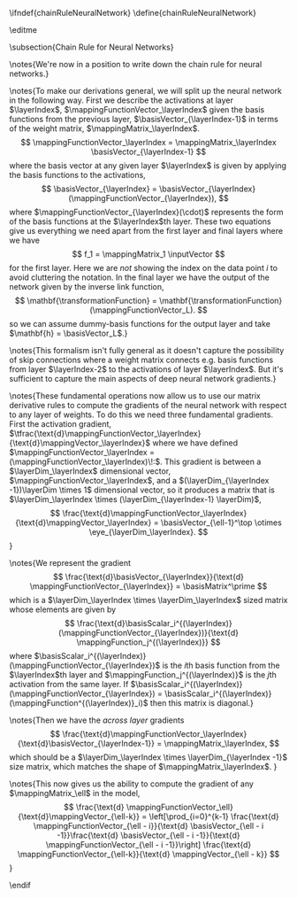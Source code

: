\ifndef{chainRuleNeuralNetwork}
\define{chainRuleNeuralNetwork}

\editme

\subsection{Chain Rule for Neural Networks}

\notes{We're now in a position to write down the chain rule for neural networks.}

\notes{To make our derivations general, we will split up the neural network in the following way. First we describe the activations at layer $\layerIndex$, $\mappingFunctionVector_\layerIndex$ given the basis functions from the previous layer, $\basisVector_{\layerIndex-1}$ in terms of the weight matrix, $\mappingMatrix_\layerIndex$.
$$
\mappingFunctionVector_\layerIndex = \mappingMatrix_\layerIndex \basisVector_{\layerIndex-1}
$$
where the basis vector at any given layer $\layerIndex$ is given by applying the basis functions to the activations,
$$
\basisVector_{\layerIndex} = \basisVector_{\layerIndex}(\mappingFunctionVector_{\layerIndex}),
$$
where $\mappingFunctionVector_{\layerIndex}(\cdot)$ represents the form of the basis functions at the $\layerIndex$th layer. These two equations give us everything we need apart from the first layer and final layers where we have
$$
f_1 = \mappingMatrix_1 \inputVector
$$
for the first layer. Here we are *not* showing the index on the data point $i$ to avoid cluttering the notation. In the final layer we have the output of the network given by the inverse link function, 
$$
\mathbf{\transformationFunction} = \mathbf{\transformationFunction}(\mappingFunctionVector_L).
$$
so we can assume dummy-basis functions for the output layer and take $\mathbf{h} = \basisVector_L$.}

\notes{This formalism isn't fully general as it doesn't capture the possibility of skip connections where a weight matrix connects e.g. basis functions from layer $\layerIndex-2$ to the activations of layer $\layerIndex$. But it's sufficient to capture the main aspects of deep neural network gradients.}

\notes{These fundamental operations now allow us to use our matrix derivative rules to compute the gradients of the neural network with respect to any layer of weights. To do this we need three fundamental gradients. First the activation gradient, $\tfrac{\text{d}\mappingFunctionVector_\layerIndex}{\text{d}\mappingVector_\layerIndex}$ where we have defined $\mappingFunctionVector_\layerIndex = (\mappingFunctionVector_\layerIndex)\!:$. This gradient is between a $\layerDim_\layerIndex$ dimensional vector, $\mappingFunctionVector_\layerIndex$, and a $(\layerDim_{\layerIndex -1})\layerDim \times 1$ dimensional vector, so it produces a matrix that is $\layerDim_\layerIndex \times (\layerDim_{\layerIndex-1} \layerDim)$,
$$
\frac{\text{d}\mappingFunctionVector_\layerIndex}{\text{d}\mappingVector_\layerIndex} = \basisVector_{\ell-1}^\top \otimes \eye_{\layerDim_\layerIndex}.
$$
}

\notes{We represent the gradient 
$$
\frac{\text{d}\basisVector_{\layerIndex}}{\text{d} \mappingFunctionVector_{\layerIndex}} = \basisMatrix^\prime
$$
which is a $\layerDim_\layerIndex \times \layerDim_\layerIndex$ sized matrix whose elements are given by
$$
\frac{\text{d}\basisScalar_i^{(\layerIndex)}(\mappingFunctionVector_{\layerIndex})}{\text{d} \mappingFunction_j^{(\layerIndex)}}
$$
where $\basisScalar_i^{(\layerIndex)}(\mappingFunctionVector_{\layerIndex})$ is the $i$th basis function from the $\layerIndex$th layer and $\mappingFunction_j^{(\layerIndex)}$ is the $j$th activation from the same layer. If $\basisScalar_i^{(\layerIndex)}(\mappingFunctionVector_{\layerIndex}) = \basisScalar_i^{(\layerIndex)}(\mappingFunction^{(\layerIndex)}_i)$ then this matrix is diagonal.}

\notes{Then we have the *across layer* gradients
$$
\frac{\text{d}\mappingFunctionVector_\layerIndex}{\text{d}\basisVector_{\layerIndex-1}} = \mappingMatrix_\layerIndex,
$$
which should be a $\layerDim_\layerIndex \times \layerDim_{\layerIndex -1}$ size matrix, which matches the shape of $\mappingMatrix_\layerIndex$. 
}

\notes{This now gives us the ability to compute the gradient of any $\mappingMatrix_\ell$ in the model,
$$
\frac{\text{d} \mappingFunctionVector_\ell}{\text{d}\mappingVector_{\ell-k}} = \left[\prod_{i=0}^{k-1} \frac{\text{d} \mappingFunctionVector_{\ell - i}}{\text{d} \basisVector_{\ell - i -1}}\frac{\text{d} \basisVector_{\ell - i -1}}{\text{d} \mappingFunctionVector_{\ell - i -1}}\right] \frac{\text{d} \mappingFunctionVector_{\ell-k}}{\text{d} \mappingVector_{\ell - k}}
$$
}

\endif
